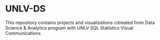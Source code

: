 # UNLV-DS
This repository contains projects and visualizations cdreated from Data Science & Analytics program with UNLV
SQL
Statistics
Visual Communications 
